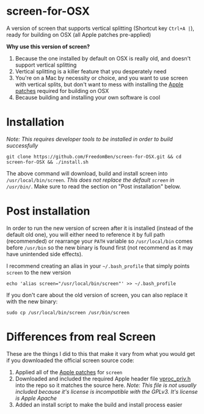 screen-for-OSX
==============

A version of screen that supports vertical splitting (Shortcut key `Ctrl+A |`), ready for building on OSX (all Apple patches pre-applied)

**Why use this version of screen?**

1. Because the one installed by default on OSX is really old, and doesn't support vertical splitting
2. Vertical splitting is a killer feature that you desperately need
3. You're on a Mac by necessity or choice, and you want to use screen with vertical splits, but don't want to mess with installing the [Apple patches](https://www.opensource.apple.com/source/screen/screen-16/patches/) required for building on OSX
4. Because building and installing your own software is cool


Installation
============

*Note: This requires developer tools to be installed in order to build successfully*

    git clone https://github.com/FreedomBen/screen-for-OSX.git && cd screen-for-OSX && ./install.sh
    
The above command will download, build and install screen into `/usr/local/bin/screen`.  *This does not replace the default `screen` in `/usr/bin/`*.  Make sure to read the section on "Post installation" below.


Post installation
=================

In order to run the new version of screen after it is installed (instead of the default old one), you will either need to reference it by full path (recommended) or rearrange your `PATH` variable so `/usr/local/bin` comes before `/usr/bin` so the new binary is found first (not recommend as it may have unintended side effects).

I recommend creating an alias in your `~/.bash_profile` that simply points `screen` to the new version

    echo 'alias screen="/usr/local/bin/screen"' >> ~/.bash_profile
    
If you don't care about the old version of screen, you can also replace it with the new binary:

    sudo cp /usr/local/bin/screen /usr/bin/screen


Differences from real Screen
============================

These are the things I did to this that make it vary from what you would get if you downloaded the official screen source code:

1. Applied all of the [Apple patches](https://www.opensource.apple.com/source/screen/screen-16/patches/) for `screen`
2. Downloaded and included the required Apple header file [vproc_priv.h](http://www.opensource.apple.com/source/launchd/launchd-328/launchd/src/vproc_priv.h) into the repo so it matches the source here.  *Note: This file is not usually included because it's license is incompatible with the GPLv3.  It's license is Apple Apache*
3. Added an install script to make the build and install process easier
